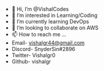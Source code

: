 - 👋 Hi, I’m @VishalCodes
- 👀 I’m interested in Learning/Coding
- 🌱 I’m currently learning DevOps
- 💞️ I’m looking to collaborate on AWS
- 📫 How to reach me ...
- Email- vishalgr44@gmail.com
- Discord- SnyderSin#2896
- Twitter- Vishalgr0
-  Github- vishalgr
     
     

<!---
VishalCodes/VishalCodes is a ✨ special ✨ repository because its `README.md` (this file) appears on your GitHub profile.
You can click the Preview link to take a look at your changes.
--->
